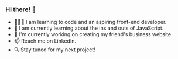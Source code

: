 <h3> Hi there! 👋</h3>
<p>
<ul>
<li>👩🏼‍💻 I am learning to code and an aspiring front-end developer.</li>
<li>🌱 I am currently learning about the ins and outs of JavaScript.</li>
<li>🔭 I'm currently working on creating my friend's business website.</li>
  <li>📫 Reach me on LinkedIn. </li>
  <li>🔍 Stay tuned for my next project!</li>
</ul>
